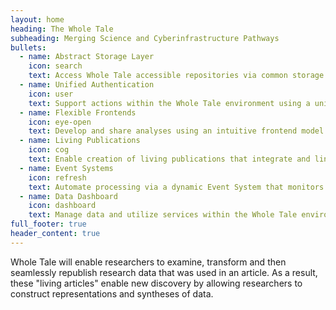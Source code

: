```yaml
---
layout: home
heading: The Whole Tale
subheading: Merging Science and Cyberinfrastructure Pathways
bullets:
  - name: Abstract Storage Layer
    icon: search
    text: Access Whole Tale accessible repositories via common storage interfaces with a unified namespace. 
  - name: Unified Authentication
    icon: user
    text: Support actions within the Whole Tale environment using a unified identity and flexible authentication mechanisms.
  - name: Flexible Frontends
    icon: eye-open
    text: Develop and share analyses using an intuitive frontend model (e.g., Jupyter notebooks) and leveraging integrated Python and R APIs.
  - name: Living Publications
    icon: cog
    text: Enable creation of living publications that integrate and link data, computations, and scholarly articles.
  - name: Event Systems
    icon: refresh
    text: Automate processing via a dynamic Event System that monitors changes within the ecosystem (e.g. new data published).
  - name: Data Dashboard
    icon: dashboard
    text: Manage data and utilize services within the Whole Tale environment using an intuitive and powerful data dashboard. 
full_footer: true
header_content: true
---
```


Whole Tale will enable researchers to examine, transform and then seamlessly
republish research data that was used in an article. As a result, these "living
articles" enable new discovery by allowing researchers to construct
representations and syntheses of data.

